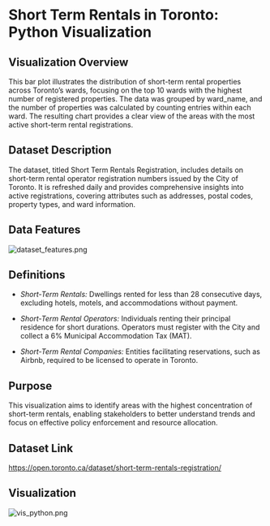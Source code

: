 # Short Term Rentals in Toronto: Python Visualization

## Visualization Overview

This bar plot illustrates the distribution of short-term rental properties across Toronto’s wards, focusing on the top 10 wards with the highest number of registered properties. The data was grouped by ward_name, and the number of properties was calculated by counting entries within each ward. The resulting chart provides a clear view of the areas with the most active short-term rental registrations.

## Dataset Description

The dataset, titled Short Term Rentals Registration, includes details on short-term rental operator registration numbers issued by the City of Toronto. It is refreshed daily and provides comprehensive insights into active registrations, covering attributes such as addresses, postal codes, property types, and ward information.

## Data Features

![dataset_features.png](/images/dataset_features.PNG)

## Definitions

* *Short-Term Rentals:* Dwellings rented for less than 28 consecutive days, excluding hotels, motels, and accommodations without payment.

* *Short-Term Rental Operators:* Individuals renting their principal residence for short durations. Operators must register with the City and collect a 6% Municipal Accommodation Tax (MAT).

* *Short-Term Rental Companies:* Entities facilitating reservations, such as Airbnb, required to be licensed to operate in Toronto.

## Purpose

This visualization aims to identify areas with the highest concentration of short-term rentals, enabling stakeholders to better understand trends and focus on effective policy enforcement and resource allocation.

## Dataset Link

https://open.toronto.ca/dataset/short-term-rentals-registration/

## Visualization

![vis_python.png](/images/vis_python.PNG)